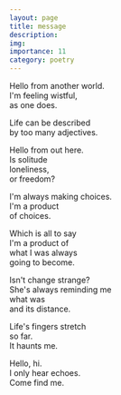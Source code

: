 ```yaml
---
layout: page
title: message
description: 
img:
importance: 11
category: poetry
---
```


Hello from another world. <br/>
I'm feeling wistful, <br/>
as one does.

Life can be described <br/>
by too many adjectives.

Hello from out here. <br/>
Is solitude <br/>
loneliness, <br/>
or freedom?

I'm always making choices. <br/>
I'm a product <br/>
of choices. 

Which is all to say <br/>
I'm a product of <br/>
what I was always <br/>
going to become.

Isn't change strange? <br/>
She's always reminding me <br/>
what was <br/>
and its distance. 

Life's fingers stretch <br/>
so far. <br/>
It haunts me.

Hello, hi. <br/>
I only hear echoes. <br/>
Come find me.
